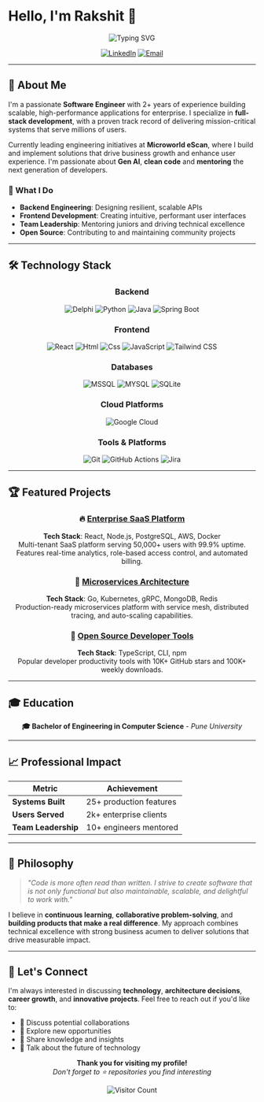 # Hello, I'm Rakshit 👋

<div align="center">
  <img src="https://readme-typing-svg.herokuapp.com?font=Fira+Code&size=32&duration=2800&pause=2000&color=000000&center=true&vCenter=true&width=940&lines=Software+Developer;Full-Stack+Developer;Problem+Solver" alt="Typing SVG" />
</div>

<div align="center">
  
  [![LinkedIn](https://img.shields.io/badge/LinkedIn-0077B5?style=for-the-badge&logo=linkedin&logoColor=white)]([https://linkedin.com/in/yourprofile](https://in.linkedin.com/in/rakshit-roshan-4330b11a1))
  [![Email](https://img.shields.io/badge/Email-D14836?style=for-the-badge&logo=gmail&logoColor=white)](mailto:rakshitros@gmail.com)
</div>

---

## 🚀 About Me

I'm a passionate **Software Engineer** with 2+ years of experience building scalable, high-performance applications for enterprise. I specialize in **full-stack development**, with a proven track record of delivering mission-critical systems that serve millions of users.

Currently leading engineering initiatives at **Microworld eScan**, where I build and implement solutions that drive business growth and enhance user experience. I'm passionate about **Gen AI**, **clean code** and **mentoring** the next generation of developers.

### 🎯 What I Do
- **Backend Engineering**: Designing resilient, scalable APIs
- **Frontend Development**: Creating intuitive, performant user interfaces
- **Team Leadership**: Mentoring juniors and driving technical excellence
- **Open Source**: Contributing to and maintaining community projects

---

## 🛠️ Technology Stack

<div align="center">

### Backend
![Delphi](https://img.shields.io/badge/Delphi-DD0031?style=for-the-badge&logo=Delphi&logoColor=white)
![Python](https://img.shields.io/badge/Python-3776AB?style=for-the-badge&logo=python&logoColor=white)
![Java](https://img.shields.io/badge/Java-ED8B00?style=for-the-badge&logo=java&logoColor=white)
![Spring Boot](https://img.shields.io/badge/Spring_Boot-6DB33F?style=for-the-badge&logo=spring-boot&logoColor=white)


### Frontend
![React](https://img.shields.io/badge/React-20232A?style=for-the-badge&logo=react&logoColor=61DAFB)
![Html](https://img.shields.io/badge/Html-000000?style=for-the-badge&logo=html5&logoColor=white)
![Css](https://img.shields.io/badge/Css-35495E?style=for-the-badge&logo=css&logoColor=4FC08D)
![JavaScript](https://img.shields.io/badge/JavaScript-F7DF1E?style=for-the-badge&logo=javascript&logoColor=black)
![Tailwind CSS](https://img.shields.io/badge/Tailwind_CSS-38B2AC?style=for-the-badge&logo=tailwind-css&logoColor=white)

### Databases
![MSSQL](https://img.shields.io/badge/Microsoft%20SQL%20Server-CC2927?style=for-the-badge&logo=microsoft%20sql%20server&logoColor=white)
![MYSQL](https://img.shields.io/badge/MySQL-4479A1?style=for-the-badge&logo=mysql&logoColor=white)
![SQLite](https://img.shields.io/badge/SQLite-003B57?style=for-the-badge&logo=sqlite&logoColor=white)

### Cloud Platforms
![Google Cloud](https://img.shields.io/badge/Google_Cloud-4285F4?style=for-the-badge&logo=google-cloud&logoColor=white)

### Tools & Platforms
![Git](https://img.shields.io/badge/Git-F05032?style=for-the-badge&logo=git&logoColor=white)
![GitHub Actions](https://img.shields.io/badge/GitHub_Actions-2088FF?style=for-the-badge&logo=github-actions&logoColor=white)
![Jira](https://img.shields.io/badge/Jira-0052CC?style=for-the-badge&logo=jira&logoColor=white)

</div>

---

## 🏆 Featured Projects

<div align="center">

### 🔥 [Enterprise SaaS Platform](https://github.com/yourusername/enterprise-saas)
**Tech Stack**: React, Node.js, PostgreSQL, AWS, Docker  
Multi-tenant SaaS platform serving 50,000+ users with 99.9% uptime. Features real-time analytics, role-based access control, and automated billing.

### 🚀 [Microservices Architecture](https://github.com/yourusername/microservices-platform)
**Tech Stack**: Go, Kubernetes, gRPC, MongoDB, Redis  
Production-ready microservices platform with service mesh, distributed tracing, and auto-scaling capabilities.

### 🌟 [Open Source Developer Tools](https://github.com/yourusername/dev-tools)
**Tech Stack**: TypeScript, CLI, npm  
Popular developer productivity tools with 10K+ GitHub stars and 100K+ weekly downloads.

</div>

---

## 🎓 Education

<div align="center">

**🎓 Bachelor of Engineering in Computer Science** - *Pune University*  

</div>

---

## 📈 Professional Impact

<div align="center">

| Metric | Achievement |
|--------|-------------|
| **Systems Built** | 25+ production features |
| **Users Served** | 2k+ enterprise clients |
| **Team Leadership** | 10+ engineers mentored |

</div>

---

## 💭 Philosophy

> *"Code is more often read than written. I strive to create software that is not only functional but also maintainable, scalable, and delightful to work with."*

I believe in **continuous learning**, **collaborative problem-solving**, and **building products that make a real difference**. My approach combines technical excellence with strong business acumen to deliver solutions that drive measurable impact.

---

## 🤝 Let's Connect

I'm always interested in discussing **technology**, **architecture decisions**, **career growth**, and **innovative projects**. Feel free to reach out if you'd like to:

- 💼 Discuss potential collaborations
- 🎯 Explore new opportunities  
- 🧠 Share knowledge and insights
- 🚀 Talk about the future of technology

<div align="center">
  
  **Thank you for visiting my profile!**  
  *Don't forget to ⭐ repositories you find interesting*
  
  ![Visitor Count](https://komarev.com/ghpvc/?username=rakshit-roshan&style=for-the-badge&color=blueviolet)
  
</div>
